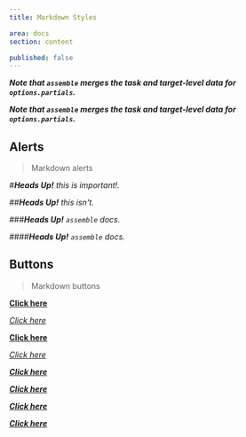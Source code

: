 ```yaml
---
title: Markdown Styles

area: docs
section: content

published: false
---
```


_**Note that `assemble` merges the task and target-level data for `options.partials`.**_

**_Note that `assemble` merges the task and target-level data for `options.partials`._**



## Alerts

> Markdown alerts

#_**Heads Up!** this is important!._

##_**Heads Up!** this isn't._

###_**Heads Up!** `assemble` docs._

####_**Heads Up!** `assemble` docs._


## Buttons

> Markdown buttons


**[Click here](http://assemble.io)**

_[Click here](http://assemble.io)_

[**Click here**](http://assemble.io)

[_Click here_](http://assemble.io)


_**[Click here](http://assemble.io)**_

**_[Click here](http://assemble.io)_**

[_**Click here**_](http://assemble.io)

[**_Click here_**](http://assemble.io)

